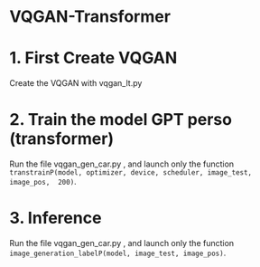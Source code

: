 # VQGAN-Transformer


# 1. First Create VQGAN

Create the VQGAN with vqgan_lt.py

# 2. Train the model GPT perso (transformer)

Run the file vqgan_gen_car.py , and launch only the function ```transtrainP(model, optimizer, device, scheduler, image_test, image_pos,  200)```.

# 3. Inference

Run the file vqgan_gen_car.py , and launch only the function ```image_generation_labelP(model, image_test, image_pos)```.
